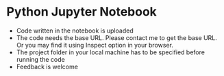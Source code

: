 # Python Jupyter Notebook
* Code written in the notebook is uploaded
* The code needs the base URL. Please contact me to get the base URL. Or you may find it using Inspect option in your browser.
* The project folder in your local machine has to be specified before running the code
* Feedback is welcome
